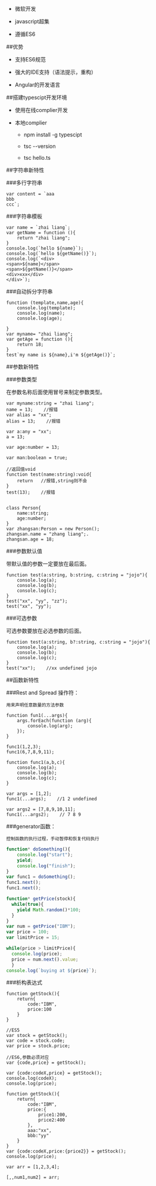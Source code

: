 - 微软开发

- javascript超集

- 遵循ES6



##优势

- 支持ES6规范

- 强大的IDE支持（语法提示，重构）

- Angular的开发语言




##搭建typescipt开发环境

- 使用在线complier开发

- 本地complier

    - npm install -g typescipt
    
    - tsc --version

    - tsc hello.ts




##字符串新特性

###多行字符串

```
var content = `aaa
bbb
ccc`;
```

###字符串模板

```
var name = `zhai liang`;
var getName = function (){
    return "zhai liang";
}
console.log(`hello ${name}`);
console.log(`hello ${getName()}`);
console.log(`<div>
<span>${name}</span>
<span>${getName()}</span>
<div>xxx</div>
</div>`);
```

###自动拆分字符串

```
function (template,name,age){
    console.log(template);
    console.log(name);
    console.log(age);

}
var myname= "zhai liang";
var getAge = function (){
    return 18;
}
test`my name is ${name},i'm ${getAge()}`;
```





##参数新特性


###参数类型

在参数名称后面使用冒号来制定参数类型。

```
var myname:string = "zhai liang";
name = 13;    //报错
var alias = "xx";
alias = 13;    //报错

var a:any = "xx";
a = 13;

var age:number = 13;

var man:boolean = true;

//返回值void
function test(name:string):void{
    return   //报错,string则不会
}
test(13);    //报错


class Person{
    name:string;
    age:number;
}
var zhangsan:Person = new Person();
zhangsan.name = "zhang liang";.
zhangsan.age = 18;
```


###参数默认值

带默认值的参数一定要放在最后面。

```
function test(a:string, b:string, c:string = "jojo"){
    console.log(a);
    console.log(b);
    console.log(c);
}
test("xx", "yy", "zz");
test("xx", "yy");
```


###可选参数

可选参数要放在必选参数的后面。

```
function test(a:string, b?:string, c:string = "jojo"){
    console.log(a);
    console.log(b);
    console.log(c);
}
test("xx");    //xx undefined jojo
```



##函数新特性


###Rest and Spread 操作符：

    用来声明任意数量的方法参数

```
function fun1(...args){
    args.forEach(function (arg){
        console.log(arg);
    });
}

func1(1,2,3);
func1(6,7,8,9,11);
```

```
function func1(a,b,c){
    console.log(a);
    console.log(b);
    console.log(c);
}

var args = [1,2];
func1(...args);    //1 2 undefined

var args2 = [7,8,9,10,11];
func1(...args2);    // 7 8 9
```


###generator函数：

    控制函数的执行过程，手动暂停和恢复代码执行


```js
function* doSomething(){
    console.log("start");
    yield;
    console.log("finish");
}
var func1 = doSomething();
func1.next();
func1.next();
```


```js
function* getPrice(stock){
  while(true){
    yield Math.random()*100;
  }
}
var num = getPrice("IBM");
var price = 100;
var limitPrice = 15;

while(price > limitPrice){
  console.log(price);
  price = num.next().value;
  }
console.log(`buying at ${price}`);
```



###析构表达式

```
function getStock(){
    return{
        code:"IBM",
        price:100
    }
}

//ES5
var stock = getStock();
var code = stock.code;
var price = stock.price;

//ES6,参数必须对应
var {code,price} = getStock();

var {code:codeX,price} = getStock();
console.log(codeX);
console.log(price);
```


```
function getStock(){
    return{
        code:"IBM",
        price:{
            price1:200,
            price2:400
        },
        aaa:"xx",
        bbb:"yy"
    }
}
var {code:codeX,price:{price2}} = getStock();
console.log(price);
```


```
var arr = [1,2,3,4];

[,,num1,num2] = arr;
```









